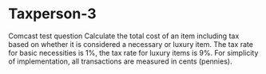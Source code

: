 # Taxperson-3
Comcast test question
Calculate the total cost of an item including tax 
based on whether it is considered a necessary or 
luxury item. The tax rate for basic necessities is 1%, 
the tax rate for luxury items is 9%. For simplicity 
of implementation, all transactions are measured in 
cents (pennies).
